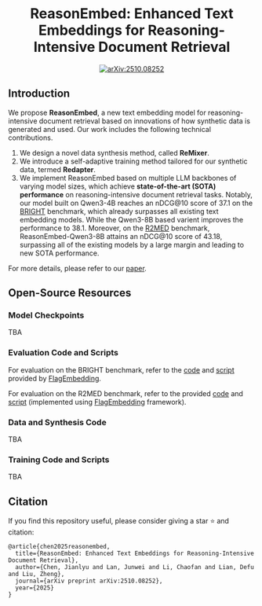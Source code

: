 <div align="center">
<h1> ReasonEmbed: Enhanced Text Embeddings for Reasoning-Intensive Document Retrieval </h1>
</div>

<p align="center">
  <a href="https://arxiv.org/abs/2510.08252" target="_blank" rel="noopener noreferrer">
    <img src="https://img.shields.io/badge/arXiv-2510.08252-B31B1B.svg?style=flat-square&logo=arxiv&logoColor=white" alt="arXiv:2510.08252">
  </a>
</p>


## Introduction

We propose **ReasonEmbed**, a new text embedding model for reasoning-intensive document retrieval based on innovations of how synthetic data is generated and used. Our work includes the following technical contributions.
1. We design a novel data synthesis method, called **ReMixer**.
2. We introduce a self-adaptive training method tailored for our synthetic data, termed **Redapter**.
3. We implement ReasonEmbed based on multiple LLM backbones of varying model sizes, which achieve **state-of-the-art (SOTA) performance** on reasoning-intensive document retrieval tasks. Notably, our model built on Qwen3-4B reaches an nDCG@10 score of 37.1 on the [BRIGHT](https://brightbenchmark.github.io/) benchmark, which already surpasses all existing text embedding models. While the Qwen3-8B based varient improves the performance to 38.1. Moreover, on the [R2MED](https://r2med.github.io/) benchmark, ReasonEmbed-Qwen3-8B attains an nDCG@10 score of 43.18, surpassing all of the existing models by a large margin and leading to new SOTA performance.

For more details, please refer to our [paper](https://arxiv.org/pdf/2510.08252).

## Open-Source Resources

### Model Checkpoints

TBA

### Evaluation Code and Scripts

For evaluation on the BRIGHT benchmark, refer to the [code](https://github.com/FlagOpen/FlagEmbedding/tree/master/FlagEmbedding/evaluation/bright) and [script](https://github.com/FlagOpen/FlagEmbedding/blob/master/examples/evaluation/bright/eval_bright_short.sh) provided by [FlagEmbedding](https://github.com/FlagOpen/FlagEmbedding).

For evaluation on the R2MED benchmark, refer to the provided [code](https://github.com/VectorSpaceLab/agentic-search/tree/main/ReasonEmbed/evaluation_r2med/code) and [script](https://github.com/VectorSpaceLab/agentic-search/tree/main/ReasonEmbed/evaluation_r2med/scripts) (implemented using [FlagEmbedding](https://github.com/FlagOpen/FlagEmbedding) framework).

### Data and Synthesis Code

TBA

### Training Code and Scripts

TBA


## Citation

If you find this repository useful, please consider giving a star ⭐ and citation:
```
@article{chen2025reasonembed,
  title={ReasonEmbed: Enhanced Text Embeddings for Reasoning-Intensive Document Retrieval},
  author={Chen, Jianlyu and Lan, Junwei and Li, Chaofan and Lian, Defu and Liu, Zheng},
  journal={arXiv preprint arXiv:2510.08252},
  year={2025}
}
```
